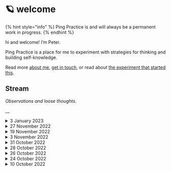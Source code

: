 # 🪐 welcome

{% hint style="info" %}
Ping Practice is and will always be a permanent work in progress.
{% endhint %}

hi and welcome! I’m Peter.&#x20;

Ping Practice is a place for me to experiment with strategies for thinking and building self-knowledge.

Read more [about me](about.md), [get in touch](mailto:peter@pelberg.com), or read about [the experiment that started this](experiment-dailynotes.md).

## Stream

_Observations and loose thoughts._

__

<details>

<summary>3 January 2023</summary>

### Journaling and Self-Knowledge

The path here started with journaling. Overwhelmed with thought, I turned to writing to "move through" what I was feeling. With time, journaling equipped me with new capacity and tools to "hold" more and "let go" more easily. It also summed into a body of self-knowledge I've drawn on to make choices of all kinds that continue to shape the experiences and impact I \[attempt to] have here.

It feels good to say these words – "journaling" and "self-knowledge" – aloud again; they feel true, solid, capable of being build upon.&#x20;

I've felt far away from this language and I'm grateful for Ashley, Kyle, and Obi for bringing me back to it. I feel at home in them and I'm eager to invite more people in using them.



</details>

<details>

<summary>27 November 2022</summary>

### Questions

I like how conceiving of questions/prompts as doorways draws my attention to the responsibility that questions/prompts have for earning the trust of the person receiving them and evaluating the extent to which they'll engage with them.

This leads me to a question that's something like: _"What could cause people to feel more trusting of, and willing to engage with, a question that doesn't immediately resonate with them?"_&#x20;

That phrasing doesn't quite capture it, but it's a start.

</details>

<details>

<summary>19 November 2022</summary>

### Micro-syntax

I'm attracted to describing the personal classifiers I talked about on [3 November 2022](./#3-november-2022-1) and [31 October 2022 ](./#undefined)as a kind of "micro-syntax" or way of declaring or codifying types of thought in an explicit enough way that I "operate" on them at some later point.

### Quotations

Speaking of micro-syntax, I've developed a habit of using quotation marks (`" "` ) as a way of communicating to myself, and ideally other people, that a particular word or metaphor I'm using is a sketch, not yet something I have conviction in.

I find that doing the above helps break me out of the _"find the ideal"_ language loop I can find myself getting stuck in when trying to externalize a nascent thought.



</details>

<details>

<summary>3 November 2022</summary>

### \[Reflex]

Building on the idea of [thought types from 31 October 2022](./#undefined), I wonder if there could be meaning in experimenting with using a`[reflex`] thought type.&#x20;

Where "reflex" could be a moment when I feel, say, unseen, hurt, sad, etc.

The idea here being these reflexes are likely related by a perceived unmet need, value, etc.

_Aside: I feel inclined to create a page titled something like "Thoughts." I'm imagining I'd use this page initially for: A) defining "thought types" and B) defining what I mean when I say "thought" considering how central that concept is to this practice._

</details>

<details>

<summary>31 October 2022</summary>

### Thought types

I have gotten into a habit of prefixing some things I say to myself (and other people in certain contexts) with a term bounded by square brackets. So, things like:`[question]`, `[prompt]`, `[idea]`, `[ask]` etc.



<img src=".gitbook/assets/Screen Shot 2022-10-31 at 9.38.26 PM.png" alt="" data-size="original">

<img src=".gitbook/assets/Screen Shot 2022-10-31 at 9.36.59 PM.png" alt="" data-size="original">

<img src=".gitbook/assets/Screen Shot 2022-10-31 at 10.02.56 PM.png" alt="" data-size="original">

And I'd like to draw a quick sketch for why I think this might be the case:

1. **Stability/Durability.** Questions, prompts, ideas, etc. are relatively stable and distinct concepts/categories of thoughts in my mind. Experience has demonstrated to me that my current and future selves are likely to have a shared understanding for what does and does not qualify as a question, prompt, idea, etc. \
   \
   In this way, using a tag as stable as \[`question]` makes it possible for me to easily assemble a set of related thoughts across time. This helps make answering big, and generative, questions like _"What have I been wondering about over the past few weeks?"_ or _"What might I write about it? Why don't I see what `[writing ideas]` I've thought about in the past couple of weeks"_ pretty easy to ask and answer.
2. **Applicability.** Questions, prompts, and ideas, have clear use cases in my life. In this way, being able to more easily locate them across the various tools where I accrue them creates a great deal of possibility for me.
3. **Legibility.**  Just like the presence of a question mark (`?`) makes it clear to people what a thought is seeking, prefixing a thought with bracketed thought type - I think – makes it easier for people to understand what it is a particular thought is trying to say to them.

For context, I felt compelled to write all of this after noticing myself using the `[prompt]` construct in a new context: within a "Book Note" for _Thought As A System_. \
\
I think I considered this notable because seeing myself using this pattern in a new context without thinking about led me to think something like, "Huh, this pattern seems become useful enough to be something I'm "bringing with me" wherever I "go."

<img src=".gitbook/assets/prompt roam.jpg" alt="" data-size="original">



_Aside: I'm reluctant to categorize the above as "tags" per se, but I think that's just because I have negative associations with a particular implementation of tags which I appreciate to be a far more open-ended concept. Maybe it would be worthwhile to talk about tags some more  and why I think the implementations I've seen have done little to guide me to use them in ways that make it easier for my future selves to find what they are looking for later. Think: topical and the moments tools often present people with the opportunities to apply them._

</details>

<details>

<summary>28 October 2022</summary>

### Directing pings

I think it would be neat if the tool could support me sending pings (_see below)_ to the tools I'd like to act on them within.&#x20;

<img src=".gitbook/assets/Screen Shot 2022-10-28 at 6.51.01 PM.png" alt="" data-size="original">

The above leads me to wonder whether there's something to this idea of being able to create some kind of "meta" area around the workspaces I frequent.&#x20;

_Thinking: these activity spaces would become more generative and richer, and the ideas within them would become stronger, if I could more easily draw on relevant thoughts/ideas while I'm working within them. I also wonder whether having the ability to "send" pings to these spaces without having to visit them would help me advance ideas more quickly because I will have better recall of the range of tools available to me at any given time._

### Fun

Wow. This place feels great to be in...I'm having fun ^ \_ ^ Thank you for the metaphor, Laurel!

</details>

<details>

<summary>26 October 2022</summary>

### "Stream" Purpose

I think I'm going to constrain this stream to thoughts related to thoughts related to working with information.&#x20;

The above had been pretty much implicit in my mind, but sometimes I find it helpful to explicitly say or write out things out to reinforce them.

</details>

<details>

<summary>24 October 2022</summary>

### "Where should I put this?"

In the moment just before arriving here, I was feeling excited as I thought about all of the things I wanted to talked about from today.

Now, I'm here. I'm not writing in DailyNotes, I'm not writing in Twitter, I'm not in Messages, and I'm not drafting an email. I could see each of the topics I was wanting to write about being a fit for these different places, but I couldn't see a single place where they'd all fit.

That little question – _"Where should I put this?"_ – was enough to interrupt the flow I felt. I think that's all what I'm wanting to name for now: the blocking force of this choice and the ease with which it can resurface.

### Synthesizing&#x20;

I think writing out loose thoughts has helped me to become more effective at spontaneously synthesizing what I'm thinking in feeling in conversations, meetings, etc.

In this way, I think I'm starting to feel more confident in my ability to improvise.

</details>

<details>

<summary>10 October 2022</summary>

### Ping Practice Flow&#x20;

Sketches of what information I imagine Ping Practice to hold and how it will flow within the site.\
&#x20;![](.gitbook/assets/PingPractice2.png)![](.gitbook/assets/Ping-Practice.png)



</details>
